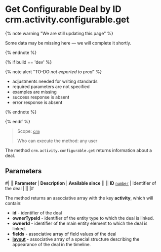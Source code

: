 # Get Configurable Deal by ID crm.activity.configurable.get

{% note warning "We are still updating this page" %}

Some data may be missing here — we will complete it shortly.

{% endnote %}

{% if build == 'dev' %}

{% note alert "TO-DO _not exported to prod_" %}

- adjustments needed for writing standards
- required parameters are not specified
- examples are missing
- success response is absent
- error response is absent

{% endnote %}

{% endif %}

> Scope: [`crm`](../../../scopes/permissions.md)
>
> Who can execute the method: any user

The method `crm.activity.configurable.get` returns information about a deal.

## Parameters

#|
|| **Parameter** | **Description** | **Available since** ||
|| **ID**
[`number`](../../../data-types.md) | Identifier of the deal | ||
|#

The method returns an associative array with the key **activity**, which will contain:

- **id** - identifier of the deal
- **ownerTypeId** - identifier of the entity type to which the deal is linked.
- **ownerId** - identifier of the main entity element to which the deal is linked.
- **fields** - associative array of field values of the deal
- [**layout**](./structure/layout.md) - associative array of a special structure describing the appearance of the deal in the timeline.
